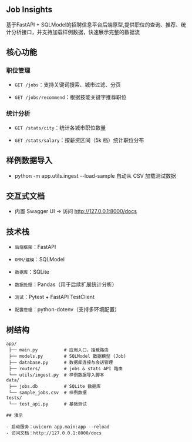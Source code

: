 ## Job Insights  

基于FastAPI + SQLModel的招聘信息平台后端原型,提供职位的查询、推荐、统计分析接口，并支持加载样例数据，快速展示完整的数据流

## 核心功能

### 职位管理

- `GET /jobs`：支持关键词搜索、城市过滤、分页

- `GET /jobs/recommend`：根据技能关键字推荐职位

### 统计分析

- `GET /stats/city`：统计各城市职位数量

- `GET /stats/salary`：按薪资区间（5k 档）统计职位分布

## 样例数据导入

- python -m app.utils.ingest --load-sample 自动从 CSV 加载测试数据

## 交互式文档

- 内置 Swagger UI → 访问 http://127.0.0.1:8000/docs

## 技术栈

- `后端框架`：FastAPI

- `ORM/建模`：SQLModel

- `数据库`：SQLite

- `数据处理`：Pandas（用于后续扩展统计分析）

- `测试`：Pytest + FastAPI TestClient

- `配置管理`：python-dotenv（支持多环境配置）

## 树结构
```
app/
 ├── main.py          # 应用入口，挂载路由
 ├── models.py        # SQLModel 数据模型 (Job)
 ├── database.py      # 数据库连接与会话管理
 ├── routers/         # jobs & stats API 路由
 └── utils/ingest.py  # 样例数据导入脚本
data/
 ├── jobs.db          # SQLite 数据库
 └── sample_jobs.csv  # 样例数据
tests/
 └── test_api.py      # 基础测试

## 演示

- 启动服务：uvicorn app.main:app --reload
- 访问文档：http://127.0.0.1:8000/docs
